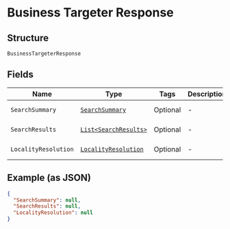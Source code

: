 
# Business Targeter Response

## Structure

`BusinessTargeterResponse`

## Fields

| Name | Type | Tags | Description | Getter | Setter |
|  --- | --- | --- | --- | --- | --- |
| `SearchSummary` | [`SearchSummary`](../../doc/models/search-summary.md) | Optional | - | SearchSummary getSearchSummary() | setSearchSummary(SearchSummary searchSummary) |
| `SearchResults` | [`List<SearchResults>`](../../doc/models/search-results.md) | Optional | - | List<SearchResults> getSearchResults() | setSearchResults(List<SearchResults> searchResults) |
| `LocalityResolution` | [`LocalityResolution`](../../doc/models/locality-resolution.md) | Optional | - | LocalityResolution getLocalityResolution() | setLocalityResolution(LocalityResolution localityResolution) |

## Example (as JSON)

```json
{
  "SearchSummary": null,
  "SearchResults": null,
  "LocalityResolution": null
}
```

